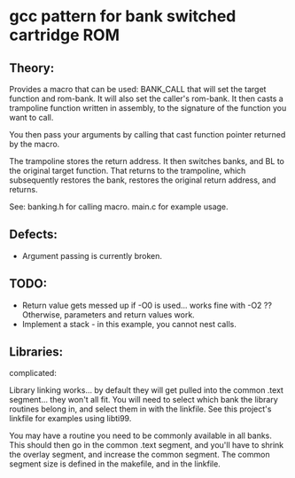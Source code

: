# gcc pattern for bank switched cartridge ROM

## Theory:

Provides a macro that can be used: BANK_CALL that will set the target function and rom-bank. It will also set the caller's rom-bank. It then casts a trampoline function written in assembly, to the signature of the function you want to call. 

You then pass your arguments by calling that cast function pointer returned by the macro.

The trampoline stores the return address. It then switches banks, and BL to the original target function. That returns to the trampoline, which subsequently restores the bank, restores the original return address, and returns.

See: banking.h for calling macro.
     main.c for example usage.

## Defects:

* Argument passing is currently broken.

## TODO: 

* Return value gets messed up if -O0 is used... works fine with -O2 ?? Otherwise, parameters and return values work.
* Implement a stack - in this example, you cannot nest calls.

## Libraries:

complicated:

Library linking works... by default they will get pulled into the common .text segment... they won't all fit.
You will need to select which bank the library routines belong in, and select them in with the linkfile.
See this project's linkfile for examples using libti99.

You may have a routine you need to be commonly available in all banks. This should then go in the common .text segment,
and you'll have to shrink the overlay segment, and increase the common segment. The common segment size is defined in the
makefile, and in the linkfile.


